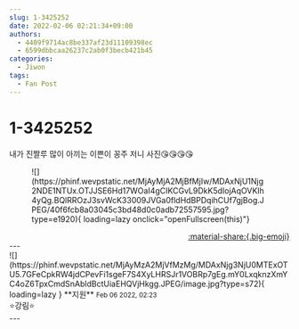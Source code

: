 ```yaml
---
slug: 1-3425252
date: 2022-02-06 02:21:34+09:00
authors:
  - 4409f9714ac8be337af23d11109398ec
  - 6599dbbcaa26237c2ab0f3becb421b45
categories:
  - Jiwon
tags:
  - Fan Post
---
```


# 1-3425252

<div class="post-container" markdown="1">
<div class="content-container md-sidebar__scrollwrap" markdown="1">

내가 진짤루 많이 아끼는 이쁜이 꽁주 저니 사진😘😘😘😘
<figure markdown="1">
![](https://phinf.wevpstatic.net/MjAyMjA2MjBfMjIw/MDAxNjU1Njg2NDE1NTUx.OTJJSE6Hd17WOaI4gCIKCGvL9DkK5dIojAqOVKIh4yQg.BQlRROzJ3svWcK33009JVGa0fldHdBPDqihCUf7gjBog.JPEG/40f6fcb8a03045c3bd48d0c0adb72557595.jpg?type=e1920){ loading=lazy onclick="openFullscreen(this)"}
</figure>


</div>
</div>

<div style="text-align: right;" markdown="1">
<a href="https://weverse.io/fromis9/fanpost/1-3425252" style="text-align: right;">:material-share:{.big-emoji}</a>
</div>
---

<div class="comments-container md-sidebar__scrollwrap" markdown="1">
<div class="comment" markdown="1">
<div class='id-container' markdown="1">
![](https://phinf.wevpstatic.net/MjAyMzA2MjVfMzMg/MDAxNjg3NjU0MTExOTU5.7GFeCpkRW4jdCPevFi1sgeF7S4XyLHRSJr1VOBRp7gEg.mY0LxqknzXmYC4oZ6TpxCmdSnAbldBctUiaEHQVjHkgg.JPEG/image.jpg?type=s72){ loading=lazy }
**<span class="artist">지원</span>** <small>Feb 06 2022, 02:23</small><br>
</div>
<div class='comment-body' markdown="1">
⭐️강림⭐️
</div>
</div>
</div>
---
